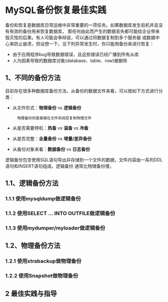 # MySQL备份恢复最佳实践

备份和恢复是数据库日常运维中非常重要的一项任务。如果数据库发生宕机并且没有有效的备份用来恢复数据库，
那任何由此而产生的数据丢失都可能给企业带来毁灭性的后果。有人可能会争辩说，可以通过将数据复制到多个服务器
或数据中心来防止崩溃，但设想一下，当下列异常发生时，你只能用备份来进行恢复：

- 由于应用程序bug导致数据错误，且这些错误已经广播到所有从库
- 人为因素导致的数据库对象(database、table、row)被删除

## 1、不同的备份方法

目前存在很多种数据库备份方法，从备份的数据文件来看，可以按如下方式进行分类：

- 从文件形式：**物理备份** vs **逻辑备份**
    
        物理备份则是直接在文件系统层复制物理文件

- 从是否需要停机：**热备** vs **温备** vs **冷备**

- 从是否完整：**全量备份** vs **增量/差异备份**

- 从备份对象来看：**数据备份** vs **日志备份**

逻辑备份包含使用SQL语句导出并存储到一个文件的数据，文件内容由一系列DDL语句和INSERT语句组成。逻辑备份
通常比物理备份慢，


## 1.1、逻辑备份方法

### 1.1.1 使用mysqldump做逻辑备份

### 1.1.2 使用SELECT ... INTO OUTFILE做逻辑备份

### 1.1.3 使用mydumper/myloader做逻辑备份 


## 1.2、物理备份方法 

### 1.2.1 使用xtrabackup做物理备份

### 1.2.2 使用Snapshot做物理备份

## 2 最佳实践与指导
